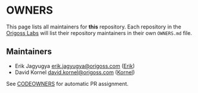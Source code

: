 # OWNERS

This page lists all maintainers for **this** repository. Each repository in the [Origoss
Labs](https://github.com/origoss-labs/) will list their repository maintainers in their own
`OWNERS.md` file.


## Maintainers

* Erik Jagyugya <erik.jagyugya@origoss.com> ([Erik](https://github.com/jagyugyaerik))
* David Kornel <david.kornel@origoss.com> ([Kornel](https://github.com/davidkornel))

See [CODEOWNERS](./CODEOWNERS) for automatic PR assignment.
